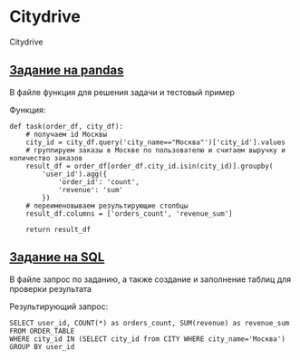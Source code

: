 # Citydrive
Citydrive 
## [Задание на pandas](https://github.com/sfnga/Citydrive/blob/main/task_pandas.ipynb)
В файле функция для решения задачи и тестовый пример

Функция:
```
def task(order_df, city_df):
    # получаем id Москвы
    city_id = city_df.query('city_name=="Москва"')['city_id'].values
    # группируем заказы в Москве по пользователю и считаем выручку и количество заказов
    result_df = order_df[order_df.city_id.isin(city_id)].groupby(
        'user_id').agg({
            'order_id': 'count',
            'revenue': 'sum'
        })
    # переименовываем результирующие столбцы
    result_df.columns = ['orders_count', 'revenue_sum']

    return result_df
```

## [Задание на SQL](https://github.com/sfnga/Citydrive/blob/main/task.sql)
В файле запрос по заданию, а также создание и заполнение таблиц для проверки результата

Результирующий запрос:
```
SELECT user_id, COUNT(*) as orders_count, SUM(revenue) as revenue_sum
FROM ORDER_TABLE
WHERE city_id IN (SELECT city_id from CITY WHERE city_name='Москва')
GROUP BY user_id
```
